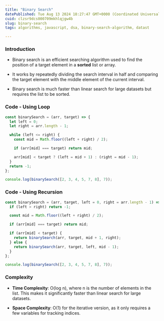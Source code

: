 ```yaml
---
title: "Binary Search"
datePublished: Tue Aug 13 2024 18:27:47 GMT+0000 (Coordinated Universal Time)
cuid: clzsr9dcs000709mkhlqjgw4b
slug: binary-search
tags: algorithms, javascript, dsa, binary-search-algorithm, datast

---
```


### Introduction

* Binary search is an efficient searching algorithm used to find the position of a target element in a **sorted** list or array.
    
* It works by repeatedly dividing the search interval in half and comparing the target element with the middle element of the current interval.
    
* Binary search is much faster than linear search for large datasets but requires the list to be sorted.
    

### Code - Using Loop

```javascript
const binarySearch = (arr, target) => {
  let left = 0;
  let right = arr.length - 1;

  while (left <= right) {
    const mid = Math.floor((left + right) / 2);

    if (arr[mid] === target) return mid;

    arr[mid] < target ? (left = mid + 1) : (right = mid - 1);
  }
  return -1;
};

console.log(binarySearch([2, 3, 4, 5, 7, 8], 7));
```

### Code - Using Recursion

```javascript
const binarySearch = (arr, target, left = 0, right = arr.length - 1) => {
  if (left > right) return -1;

  const mid = Math.floor((left + right) / 2);

  if (arr[mid] === target) return mid;

  if (arr[mid] < target) {
    return binarySearch(arr, target, mid + 1, right);
  } else {
    return binarySearch(arr, target, left, mid - 1);
  }
};

console.log(binarySearch([2, 3, 4, 5, 7, 8], 7));
```

### **Complexity**

* **Time Complexity**: O(log n), where n is the number of elements in the list. This makes it significantly faster than linear search for large datasets.
    
* **Space Complexity**: O(1) for the iterative version, as it only requires a few variables for tracking indices.